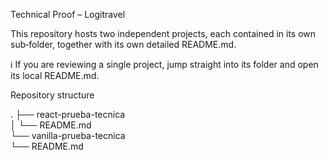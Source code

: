 Technical Proof – Logitravel

This repository hosts two independent projects, each contained in its own sub‑folder, together with its own detailed README.md.

ℹ️ If you are reviewing a single project, jump straight into its folder and open its local README.md.

Repository structure

.
├── react-prueba-tecnica       
│   └── README.md      
└── vanilla-prueba-tecnica         
    └── README.md       


